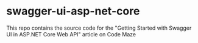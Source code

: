 # swagger-ui-asp-net-core
This repo contains the source code for the "Getting Started with Swagger UI in ASP.NET Core Web API" article on Code Maze
